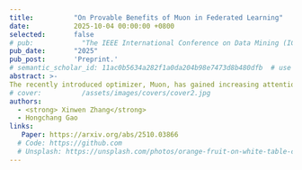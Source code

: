 ```yaml
---
title:          "On Provable Benefits of Muon in Federated Learning"
date:           2025-10-04 00:00:00 +0800
selected:       false
# pub:            "The IEEE International Conference on Data Mining (ICDM)"
pub_date:       "2025"
pub_post:       'Preprint.'
# semantic_scholar_id: 11ac0b5634a282f1a0da204b98e7473d8b480dfb  # use this to retrieve citation count
abstract: >-
The recently introduced optimizer, Muon, has gained increasing attention due to its superior performance across a wide range of applications. However, its effectiveness in federated learning remains unexplored. To address this gap, this paper investigates the performance of Muon in the federated learning setting. Specifically, we propose a new algorithm, FedMuon, and establish its convergence rate for nonconvex problems. Our theoretical analysis reveals multiple favorable properties of FedMuon. In particular, due to its orthonormalized update direction, the learning rate of FedMuon is independent of problem-specific parameters, and, importantly, it can naturally accommodate heavy-tailed noise. The extensive experiments on a variety of neural network architectures validate the effectiveness of the proposed algorithm.
# cover:          /assets/images/covers/cover2.jpg
authors:
  - <strong> Xinwen Zhang</strong>
  - Hongchang Gao
links:
   Paper: https://arxiv.org/abs/2510.03866
  # Code: https://github.com
  # Unsplash: https://unsplash.com/photos/orange-fruit-on-white-table-cloth-ISX_imp8t1o
---
```

